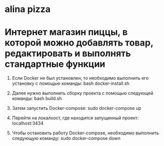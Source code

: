 # alina pizza
# Интернет магазин пиццы, в которой можно добавлять товар, редактировать и выполнять стандартные функции

1. Если Docker не был установлен, то необходимо выполнить его установку с помощью команды: bash docker-install.sh 
 
2. Далее нужно выполнить сборку проекта с помощью следующей команды: bash build.sh

3. Затем запустить Docker-compose: sudo docker-compose up 

4. Перейти на локалхост, где находится запущенный проект: localhost:3434
 
5. Чтобы остановить работу Docker-compose, необходимо выполнить следующую команду: sudo docker-compose down

